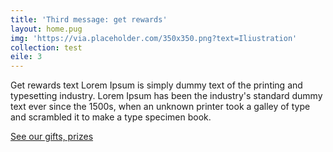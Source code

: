 ```yaml
---
title: 'Third message: get rewards'
layout: home.pug
img: 'https://via.placeholder.com/350x350.png?text=Iliustration'
collection: test
eile: 3
---
```

Get rewards text Lorem Ipsum is simply dummy text of the printing and typesetting industry. Lorem Ipsum has been the industry's standard dummy text ever since the 1500s, when an unknown printer took a galley of type and scrambled it to make a type specimen book.

<a href="gifts.html" class="button">See our gifts, prizes</a>